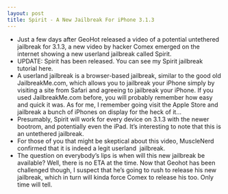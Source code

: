 ```yaml
---
layout: post
title: Spirit - A New Jailbreak For iPhone 3.1.3
---
```

* Just a few days after GeoHot released a video of a potential untethered jailbreak for 3.1.3, a new video by hacker Comex emerged on the internet showing a new userland jailbreak called Spirit.
* UPDATE: Spirit has been released. You can see my Spirit jailbreak tutorial here.
* A userland jailbreak is a browser-based jailbreak, similar to the good old JailbreakMe.com, which allows you to jailbreak your iPhone simply by visiting a site from Safari and agreeing to jailbreak your iPhone. If you used JailbreakMe.com before, you will probably remember how easy and quick it was. As for me, I remember going visit the Apple Store and jailbreak a bunch of iPhones on display for the heck of it…
* Presumably, Spirit will work for every device on 3.1.3 with the newer bootrom, and potentially even the iPad. It’s interesting to note that this is an untethered jailbreak.
* For those of you that might be skeptical about this video, MuscleNerd confirmed that it is indeed a legit userland  jailbreak.
* The question on everybody’s lips is when will this new jailbreak be available? Well, there is no ETA at the time. Now that Geohot has been challenged though, I suspect that he’s going to rush to release his new jailbreak, which in turn will kinda force Comex to release his too. Only time will tell.

